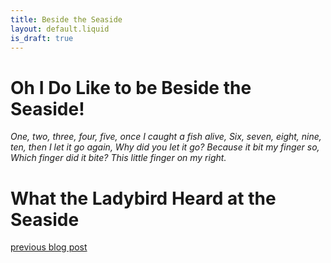 ```yaml
---
title: Beside the Seaside
layout: default.liquid
is_draft: true
---
```

# Oh I Do Like to be Beside the Seaside!

*One, two, three, four, five, once I caught a fish alive,*
*Six, seven, eight, nine, ten, then I let it go again,*
*Why did you let it go? Because it bit my finger so,*
*Which finger did it bite? This little finger on my right.*

# What the Ladybird Heard at the Seaside

[previous blog post](https://wildberrywood.co.uk/posts/2020-04-27-ladybird.html)
